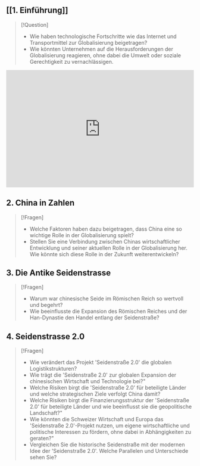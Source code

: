 ## [[1. Einführung]]

>[!Question]
>- Wie haben technologische Fortschritte wie das Internet und Transportmittel zur Globalisierung beigetragen?
>- Wie könnten Unternehmen auf die Herausforderungen der Globalisierung reagieren, ohne dabei die Umwelt oder soziale Gerechtigkeit zu vernachlässigen.

<iframe width="100%" height="315" src="https://www.youtube.com/embed/aGPABEnTG0g?si=OL7daC2H14DJtur-" title="YouTube video player" frameborder="0" allow="accelerometer; autoplay; clipboard-write; encrypted-media; gyroscope; picture-in-picture; web-share" allowfullscreen></iframe>

## 2. China in Zahlen

>[!Fragen]
>- Welche Faktoren haben dazu beigetragen, dass China eine so wichtige Rolle in der Globalisierung spielt?
>- Stellen Sie eine Verbindung zwischen Chinas wirtschaftlicher Entwicklung und seiner aktuellen Rolle in der Globalisierung her. Wie könnte sich diese Rolle in der Zukunft weiterentwickeln?

## 3. Die Antike Seidenstrasse

>[!Fragen]
>- Warum war chinesische Seide im Römischen Reich so wertvoll und begehrt?
>- Wie beeinflusste die Expansion des Römischen Reiches und der Han-Dynastie den Handel entlang der Seidenstraße?

## 4. Seidenstrasse 2.0

>[!Fragen]
>- Wie verändert das Projekt 'Seidenstraße 2.0' die globalen Logistikstrukturen?
>- Wie trägt die 'Seidenstraße 2.0' zur globalen Expansion der chinesischen Wirtschaft und Technologie bei?"
>- Welche Risiken birgt die 'Seidenstraße 2.0' für beteiligte Länder und welche strategischen Ziele verfolgt China damit?
>- Welche Risiken birgt die Finanzierungsstruktur der 'Seidenstraße 2.0' für beteiligte Länder und wie beeinflusst sie die geopolitische Landschaft?"
>- Wie könnten die Schweizer Wirtschaft und Europa das 'Seidenstraße 2.0'-Projekt nutzen, um eigene wirtschaftliche und politische Interessen zu fördern, ohne dabei in Abhängigkeiten zu geraten?"
>- Vergleichen Sie die historische Seidenstraße mit der modernen Idee der 'Seidenstraße 2.0'. Welche Parallelen und Unterschiede sehen Sie?

